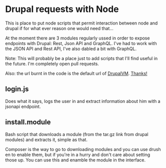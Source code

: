 # Drupal requests with Node

This is place to put node scripts that permit interaction between node and drupal if for what ever reason one would need that...

At the moment there are 3 modules regularly ussed in order to expose endpoints with Drupal: Rest, Json API and GraphQL.
I've had to work with the JSON API and Rest API, I've also dabled a bit with GraphQL.

Note: This will probably be a place just to add scripts that I'll find useful in the future. I'm completely open pull requests.

Also: the url burnt in the code is the default url of [DrupalVM](https://github.com/geerlingguy/drupal-vm). [Thanks!](https://www.jeffgeerling.com/)

## login.js

Does what it says, logs the user in and extract information about him with a jsonapi endpoint.

## install.module

Bash script that downloads a module (from the tar.gz link from drupal modules) and extracts it, simple as that.

Composer is the way to go to downloading modules and you can use drush en to enable them, but if you're in a hurry and don't care about setting those up. You can use this and enamble the module in the interface.
